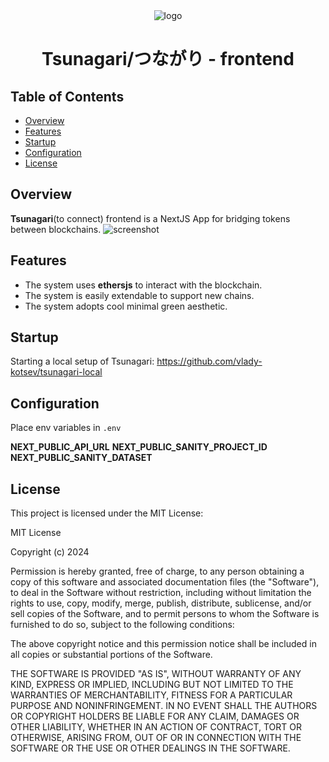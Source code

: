 <div align="center">
  <img src="" alt="logo" />
  <h1>Tsunagari/つながり - frontend</h1>
  
</div>

## Table of Contents

- [Overview](#overview)
- [Features](#features)
- [Startup](#startup)
- [Configuration](#configuration)
- [License](#license)

## Overview

**Tsunagari**(to connect) frontend is a NextJS App for bridging tokens between blockchains.
<img src="" alt="screenshot" />

## Features

- The system uses **ethersjs** to interact with the blockchain.
- The system is easily extendable to support new chains.
- The system adopts cool minimal green aesthetic.

## Startup

Starting a local setup of Tsunagari: https://github.com/vlady-kotsev/tsunagari-local

## Configuration

Place env variables in `.env`

**NEXT_PUBLIC_API_URL**
**NEXT_PUBLIC_SANITY_PROJECT_ID**
**NEXT_PUBLIC_SANITY_DATASET**

## License

This project is licensed under the MIT License:

MIT License

Copyright (c) 2024

Permission is hereby granted, free of charge, to any person obtaining a copy
of this software and associated documentation files (the "Software"), to deal
in the Software without restriction, including without limitation the rights
to use, copy, modify, merge, publish, distribute, sublicense, and/or sell
copies of the Software, and to permit persons to whom the Software is
furnished to do so, subject to the following conditions:

The above copyright notice and this permission notice shall be included in all
copies or substantial portions of the Software.

THE SOFTWARE IS PROVIDED "AS IS", WITHOUT WARRANTY OF ANY KIND, EXPRESS OR
IMPLIED, INCLUDING BUT NOT LIMITED TO THE WARRANTIES OF MERCHANTABILITY,
FITNESS FOR A PARTICULAR PURPOSE AND NONINFRINGEMENT. IN NO EVENT SHALL THE
AUTHORS OR COPYRIGHT HOLDERS BE LIABLE FOR ANY CLAIM, DAMAGES OR OTHER
LIABILITY, WHETHER IN AN ACTION OF CONTRACT, TORT OR OTHERWISE, ARISING FROM,
OUT OF OR IN CONNECTION WITH THE SOFTWARE OR THE USE OR OTHER DEALINGS IN THE
SOFTWARE.
